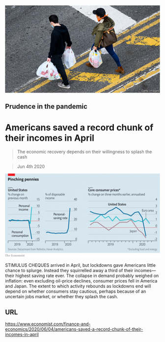 ![](./images/20200606_FNP503.jpg)

## Prudence in the pandemic

# Americans saved a record chunk of their incomes in April

> The economic recovery depends on their willingness to splash the cash

> Jun 4th 2020

![](./images/20200606_FNC826.png)

STIMULUS CHEQUES arrived in April, but lockdowns gave Americans little chance to splurge. Instead they squirrelled away a third of their incomes—their highest saving rate ever. The collapse in demand probably weighed on inflation: even excluding oil-price declines, consumer prices fell in America and Japan. The extent to which activity rebounds as lockdowns end will depend on whether consumers stay cautious, perhaps because of an uncertain jobs market, or whether they splash the cash.

## URL

https://www.economist.com/finance-and-economics/2020/06/04/americans-saved-a-record-chunk-of-their-incomes-in-april
